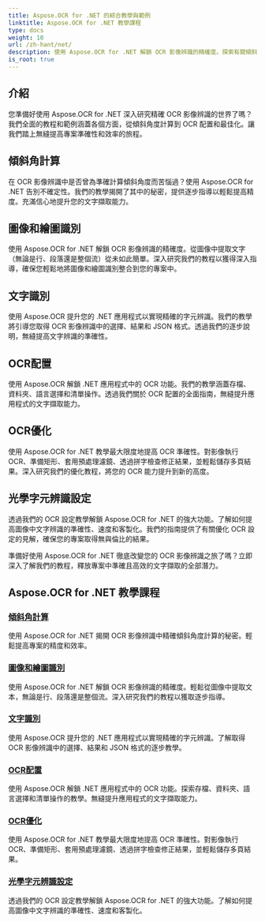 ```yaml
---
title: Aspose.OCR for .NET 的綜合教學與範例
linktitle: Aspose.OCR for .NET 教學課程
type: docs
weight: 10
url: /zh-hant/net/
description: 使用 Aspose.OCR for .NET 解鎖 OCR 影像辨識的精確度。探索有關傾斜角度計算、文字辨識、OCR 配置和最佳化的教學課程。
is_root: true
---
```


## 介紹

您準備好使用 Aspose.OCR for .NET 深入研究精確 OCR 影像辨識的世界了嗎？我們全面的教程和範例涵蓋各個方面，從傾斜角度計算到 OCR 配置和最佳化。讓我們踏上無縫提高專案準確性和效率的旅程。

## 傾斜角計算

在 OCR 影像辨識中是否曾為準確計算傾斜角度而苦惱過？使用 Aspose.OCR for .NET 告別不確定性。我們的教學揭開了其中的秘密，提供逐步指導以輕鬆提高精度。充滿信心地提升您的文字擷取能力。

## 圖像和繪圖識別

使用 Aspose.OCR for .NET 解鎖 OCR 影像辨識的精確度。從圖像中提取文字（無論是行、段落還是整個流）從未如此簡單。深入研究我們的教程以獲得深入指導，確保您輕鬆地將圖像和繪圖識別整合到您的專案中。

## 文字識別

使用 Aspose.OCR 提升您的 .NET 應用程式以實現精確的字元辨識。我們的教學將引導您取得 OCR 影像辨識中的選擇、結果和 JSON 格式。透過我們的逐步說明，無縫提高文字辨識的準確性。

## OCR配置

使用 Aspose.OCR 解鎖 .NET 應用程式中的 OCR 功能。我們的教學涵蓋存檔、資料夾、語言選擇和清單操作。透過我們關於 OCR 配置的全面指南，無縫提升應用程式的文字擷取能力。

## OCR優化

使用 Aspose.OCR for .NET 教學最大限度地提高 OCR 準確性。對影像執行 OCR、準備矩形、套用預處理濾鏡、透過拼字檢查修正結果，並輕鬆儲存多頁結果。深入研究我們的優化教程，將您的 OCR 能力提升到新的高度。

## 光學字元辨識設定

透過我們的 OCR 設定教學解鎖 Aspose.OCR for .NET 的強大功能。了解如何提高圖像中文字辨識的準確性、速度和客製化。我們的指南提供了有關優化 OCR 設定的見解，確保您的專案取得無與倫比的結果。

準備好使用 Aspose.OCR for .NET 徹底改變您的 OCR 影像辨識之旅了嗎？立即深入了解我們的教程，釋放專案中準確且高效的文字擷取的全部潛力。

## Aspose.OCR for .NET 教學課程
### [傾斜角計算](./skew-angle-calculation/)
使用 Aspose.OCR for .NET 揭開 OCR 影像辨識中精確傾斜角度計算的秘密。輕鬆提高專案的精度和效率。
### [圖像和繪圖識別](./image-and-drawing-recognition/)
使用 Aspose.OCR for .NET 解鎖 OCR 影像辨識的精確度。輕鬆從圖像中提取文本，無論是行、段落還是整個流。深入研究我們的教程以獲取逐步指導。
### [文字識別](./text-recognition/)
使用 Aspose.OCR 提升您的 .NET 應用程式以實現精確的字元辨識。了解取得 OCR 影像辨識中的選擇、結果和 JSON 格式的逐步教學。
### [OCR配置](./ocr-configuration/)
使用 Aspose.OCR 解鎖 .NET 應用程式中的 OCR 功能。探索存檔、資料夾、語言選擇和清單操作的教學。無縫提升應用程式的文字擷取能力。
### [OCR優化](./ocr-optimization/)
使用 Aspose.OCR for .NET 教學最大限度地提高 OCR 準確性。對影像執行 OCR、準備矩形、套用預處理濾鏡、透過拼字檢查修正結果，並輕鬆儲存多頁結果。
### [光學字元辨識設定](./ocr-settings/)
透過我們的 OCR 設定教學解鎖 Aspose.OCR for .NET 的強大功能。了解如何提高圖像中文字辨識的準確性、速度和客製化。